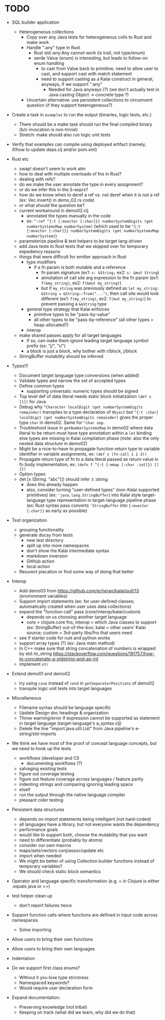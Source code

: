 # TODO

* SQL builder application
  - Heterogeneous collections
    * Copy over any Java tests for heterogeneous colls to Rust and make work
    * Handle ":any" type in Rust
      - Rust std::any:Any cannot work (is trait, not type/enum)
      - serde Value (enum) is interesting, but leads to follow-on enum handling
        * to cast from Value back to primitive, need to allow user to cast, and support cast with match statement
        * need to support casting as a Kalai construct in general, anyways, if we support ":any"
          - Needed for Java anyways (?) (we don't actually test in Java casting Object -> concrete type ?)
    * Uncertain alternative: use persistent collections to circumvent question (if they support heterogeneous?)
* Create a task in `examples` to run the output (binaries, logic tests, etc.)
  - There should be a make task should run the final compiled binary (b/c invocation is non-trivial)
  - Stretch: make should also run logic unit tests
* Verify that examples can compile using deployed artifact (namely, if/how to update deps.clj and/or pom.xml)
* Rust etc
    - swap! doesn't seem to work atm
    - how to deal with multiple overloads of fns in Rust?
    - dealing with refs?
    - do we make the user annotate the type in every assignment?
    - or do we infer this in the S-exprs?
    - how do we know when to deref a ref vs. not deref when it is not a ref (ex: Vec.insert() in demo_02.rs code)
    - or what should the question be?
    - current workaround in demo02.clj
      - annotated the types manually in the code
      - ex: `^:ref ^{:t {:mvector [:char]}} numberSystemDigits (get numberSystemsMap numberSystem)`
        (which used to be `^{:t {:mvector [:char]}} numberSystemDigits (get numberSystemsMap numberSystem)`)
  - parameterize pipeline & test helpers to be target lang-driven
  - add Java tests to Rust tests that we skipped over for temporary expediency reasons
  - things that were difficult for emitter approach in Rust
    - type modifiers
      - if a fn param is both mutable and a reference
        - fn param signature (ex1: `s: &String;` ex2: `s: &mut String`)
        - annotation of call site arg expression to the fn param (ex1: `f(&my_string)`, ex2: `f(&mut my_string)`)
        - but if `my_string` was previously defined as `let my_string: &String = &String::from("...")`, then call site would look different (ex1: `f(my_string)`, ex2: `f(mut my_string)`) to prevent passing a `&&String` type
    - general type strategy that Kalai enforces
      - primitive types to be "pass-by-value"
      - all other types to be "pass-by-reference" (all other types = heap-allocated?)
    - interop
  - make shared passes apply for all target languages
    - if so, can make them ignore leading target language symbol prefix (ex: "j/", "r/")
    - a block is just a block, why bother with r/block, j/block
  - StringBuffer mutability should be inferred
  
* Types!!!
  - Document target language type conversions (when added)
  - Validate types and narrow the set of accepted types
  - Define common types
    - supporting universals: numeric types should be signed
  - Top level def of data literal needs static block initialization `(def x [1])` for Java
  - Debug why `^Character localDigit (get numberSystemDigits remainder)` transpiles to a type declaration of `Object` but `^{:t :char} localDigit (get numberSystemDigits remainder)` gives the proper type `char` in demo02. Same for `^char sep`.
  - Troubleshoot issue in `getNumberSystemsMap` in demo02 where data literal to be return must have type annotation within a `let` binding else types are missing in Kalai compilation phase (note: also the only nested data structure in demo02)
  - Might be a nice-to-have to propagate function return type to variable identifier in variable assignments, ex: `(def x (fn-call 1 2 3))`
  - Propagate return type of fn to a data literal passed as return value in fn body implementation, ex: `(defn f ^{:t {:mmap [:char :int]}} [] {})`
  - Option types
  - (let [x (String. "abc")]) should infer :t :string
    * does this already happen 
    * also, consider turning "user-defined types" (non-Kalai supported primitives) (ex: `'java.lang.StringBuffer`) into Kalai style
    target-language type representation in target-language pipeline phase (ex: Rust syntax pass converts `'StringBuffer` into
      `{:mvector [:char]}` as early as possible)
* Test organization
  - grouping functionality
  - generate docsy from tests
    - new test directory
    - split up into more namespaces
    - don't show the Kalai intermediate syntax
    - markdown inversion
    - GitHub action
    - local action
  - Resurect placation or find some way of doing that better
* Interop
  - Add demo03 from https://github.com/echeran/kalai/pull/13 (environment variables)
  - Support import statements (ex: for user-defined classes; automatically created when user uses data collections)
  - expand the "function-call" pass (core/interop/kalai/custom)
    - depends on us choosing another target language
    - core = clojure.core fns; interop = which Java classes to support (ex: StringBuffer) out-of-the-box; kalai = other users' Kalai source; custom = 3rd-party libs/fns that users need
  - see if starter code for rust and python works
  - support array types (?) (ex: Java main method)
  - In C++ make sure that string concatenation of numbers is wrapped by std::to_string https://stackoverflow.com/questions/191757/how-to-concatenate-a-stdstring-and-an-int
  - implement `str`
* Extend demo01 and demo02
  - try using `case` instead of `cond` in `getSeparatorPositions` of demo02
  - transpile logic unit tests into target languages
* Miscellaneous
  - Filename syntax should be language specific
  - Update Design doc headings & organization
  - Throw warning/error if expression cannot be supported as statement in target language (target-language's a_syntax.clj)
  - Delete the line "import java.util.List" from Java pipeline's e-string/std-imports
* We think we have most of the proof of concept language concepts, but we need to hook up the tests
  - workflows (developer and CI)
    * documenting workflows (?)
  - salvaging existing tests
  - figure out coverage testing
  - figure out feature coverage across languages / feature parity
  - indenting strings and comparing ignoring leading space
  - elseif
  - run the output through the native language compiler
  - pleasant cider testing
* Persistent data structures
  - depends on import statements being intelligent (not hard-coded)
  - all languages have a library, but not everyone wants the dependency
  - performance goals
  - would like to support both, choose the mutability that you want
  - need to differentiate (probably by atoms)
  - consider our own macros
  - maps/sets/vectors conj/assoc/update etc
  - import when needed
  - We might be better of using Collection builder functions instead of temporary variables?
  - We should check static block semantics
* Operator and language specific transformation (e.g. = in Clojure is either .equals java or ==)
* test helper clean up
  - don't report failures twice
* Support function calls where functions are defined in input code across namespaces
  - Solve importing
* Allow users to bring their own functions
* Allow users to bring their own languages
* Indentation
* Do we support first class enums?
  - Without it you lose type strictness
  - Namespaced keywords?
  - Would require user declaration form
* Expand documentation:
  - Preserving knowledge (not tribal)
  - Keeping on track (what did we learn, why did we do that)
